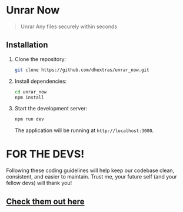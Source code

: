 # Unrar Now

> Unrar Any files securely within seconds

## Installation

1. Clone the repository:

   ```bash
   git clone https://github.com/dhextras/unrar_now.git
   ```

2. Install dependencies:

   ```bash
   cd unrar_now
   npm install
   ```

3. Start the development server:

   ```bash
   npm run dev
   ```

   The application will be running at `http://localhost:3000`.

# FOR THE DEVS!

Following these coding guidelines will help keep our codebase clean, consistent, and easier to maintain. Trust me, your future self (and your fellow devs) will thank you!

## [Check them out here](https://gist.github.com/dhextras/77cffdb7eaaa574952828067c79de1a2)
